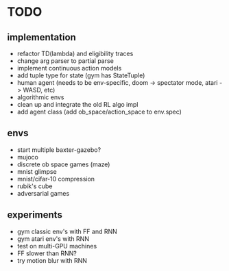 # TODO

## implementation
- refactor TD(lambda) and eligibility traces
- change arg parser to partial parse
- implement continuous action models
- add tuple type for state (gym has StateTuple)
- human agent (needs to be env-specific, doom -> spectator mode, atari -> WASD, etc)
- algorithmic envs
- clean up and integrate the old RL algo impl
- add agent class (add ob_space/action_space to env.spec)

## envs
- start multiple baxter-gazebo?
- mujoco
- discrete ob space games (maze)
- mnist glimpse
- mnist/cifar-10 compression
- rubik's cube
- adversarial games

## experiments
- gym classic env's with FF and RNN
- gym atari env's with RNN
- test on multi-GPU machines
- FF slower than RNN?
- try motion blur with RNN

